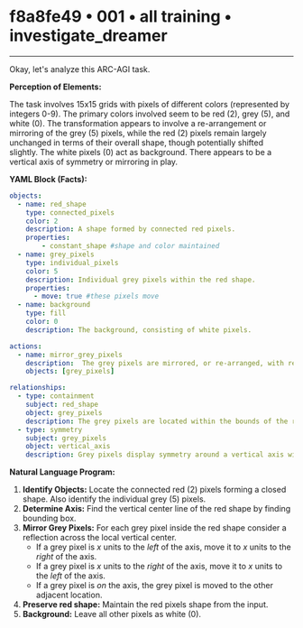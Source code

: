 # f8a8fe49 • 001 • all training • investigate_dreamer

---
Okay, let's analyze this ARC-AGI task.

**Perception of Elements:**

The task involves 15x15 grids with pixels of different colors (represented by integers 0-9). The primary colors involved seem to be red (2), grey (5), and white (0). The transformation appears to involve a re-arrangement or mirroring of the grey (5) pixels, while the red (2) pixels remain largely unchanged in terms of their overall shape, though potentially shifted slightly. The white pixels (0) act as background. There appears to be a vertical axis of symmetry or mirroring in play.

**YAML Block (Facts):**



```yaml
objects:
  - name: red_shape
    type: connected_pixels
    color: 2
    description: A shape formed by connected red pixels.
    properties:
        - constant_shape #shape and color maintained
  - name: grey_pixels
    type: individual_pixels
    color: 5
    description: Individual grey pixels within the red shape.
    properties:
      - move: true #these pixels move
  - name: background
    type: fill
    color: 0
    description: The background, consisting of white pixels.

actions:
  - name: mirror_grey_pixels
    description:  The grey pixels are mirrored, or re-arranged, with respect to a local, potentially moving, vertical axis, potentially the center line of the bounding box of the surrounding red shape.
    objects: [grey_pixels]

relationships:
  - type: containment
    subject: red_shape
    object: grey_pixels
    description: The grey pixels are located within the bounds of the red shape.
  - type: symmetry
    subject: grey_pixels
    object: vertical_axis
    description: Grey pixels display symmetry around a vertical axis within the red shape.
```



**Natural Language Program:**

1.  **Identify Objects:** Locate the connected red (2) pixels forming a closed shape.  Also identify the individual grey (5) pixels.
2.  **Determine Axis:** Find the vertical center line of the red shape by finding bounding box.
3.  **Mirror Grey Pixels:** For each grey pixel inside the red shape consider a reflection across the local vertical center.
    *   If a grey pixel is *x* units to the *left* of the axis, move it to *x* units to the *right* of the axis.
    *   If a grey pixel is *x* units to the *right* of the axis, move it to *x* units to the *left* of the axis.
    *   If a grey pixel is *on* the axis, the grey pixel is moved to the other adjacent location.
4. **Preserve red shape:** Maintain the red pixels shape from the input.
5.  **Background:** Leave all other pixels as white (0).

